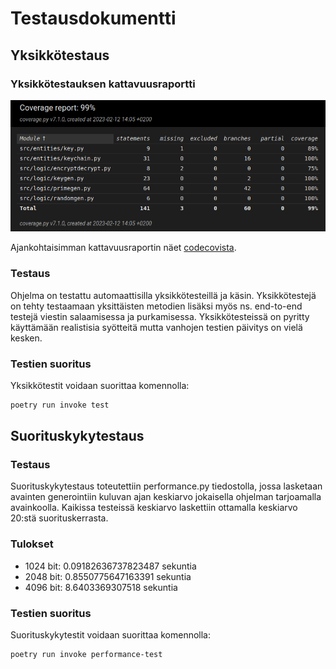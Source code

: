 # Testausdokumentti

## Yksikkötestaus

### Yksikkötestauksen kattavuusraportti

![kattavuus](./kuvat/kattavuus.png)

Ajankohtaisimman kattavuusraportin näet [codecovista](https://app.codecov.io/gh/katajak/tiralabra).

### Testaus

Ohjelma on testattu automaattisilla yksikkötesteillä ja käsin. Yksikkötestejä on tehty testaamaan yksittäisten metodien lisäksi myös ns. end-to-end testejä viestin salaamisessa ja purkamisessa. Yksikkötesteissä on pyritty käyttämään realistisia syötteitä mutta vanhojen testien päivitys on vielä kesken.

### Testien suoritus

Yksikkötestit voidaan suorittaa komennolla:

```bash
poetry run invoke test
```

## Suorituskykytestaus

### Testaus

Suorituskykytestaus toteutettiin performance.py tiedostolla, jossa lasketaan avainten generointiin kuluvan ajan keskiarvo jokaisella ohjelman tarjoamalla avainkoolla. Kaikissa testeissä keskiarvo laskettiin ottamalla keskiarvo 20:stä suorituskerrasta.

### Tulokset

- 1024 bit: 0.09182636737823487 sekuntia
- 2048 bit: 0.8550775647163391 sekuntia
- 4096 bit: 8.6403369307518 sekuntia

### Testien suoritus

Suorituskykytestit voidaan suorittaa komennolla:

```bash
poetry run invoke performance-test
```
